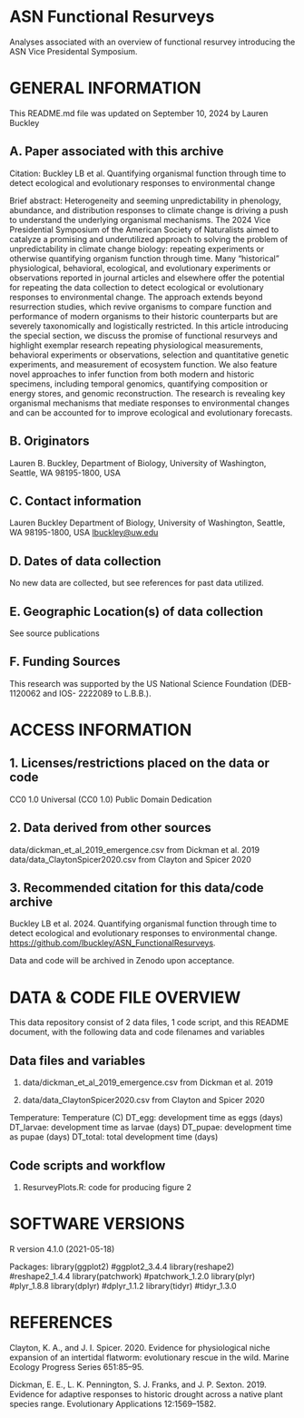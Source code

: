 # ASN Functional Resurveys
Analyses associated with an overview of functional resurvey introducing the ASN Vice Presidental Symposium.

# GENERAL INFORMATION

This README.md file was updated on September 10, 2024 by Lauren Buckley

## A. Paper associated with this archive 
Citation: Buckley LB et al. Quantifying organismal function through time to detect ecological and evolutionary responses to environmental change

Brief abstract: Heterogeneity and seeming unpredictability in phenology, abundance, and distribution responses to climate change is driving a push to understand the underlying organismal mechanisms. The 2024 Vice Presidential Symposium of the American Society of Naturalists aimed to catalyze a promising and underutilized approach to solving the problem of unpredictability in climate change biology: repeating experiments or otherwise quantifying organism function through time. Many “historical” physiological, behavioral, ecological, and evolutionary experiments or observations reported in journal articles and elsewhere offer the potential for repeating the data collection to detect ecological or evolutionary responses to environmental change. The approach extends beyond resurrection studies, which revive organisms to compare function and performance of modern organisms to their historic counterparts but are severely taxonomically and logistically restricted. In this article introducing the special section, we discuss the promise of functional resurveys and highlight exemplar research repeating physiological measurements, behavioral experiments or observations, selection and quantitative genetic experiments, and measurement of ecosystem function.  We also feature novel approaches to infer function from both modern and historic specimens, including temporal genomics, quantifying composition or energy stores, and genomic reconstruction. The research is revealing key organismal mechanisms that mediate responses to environmental changes and can be accounted for to improve ecological and evolutionary forecasts.

## B. Originators

Lauren B. Buckley, Department of Biology, University of Washington, Seattle, WA 98195-1800, USA

## C. Contact information
Lauren Buckley
Department of Biology, University of Washington, Seattle, WA 98195-1800, USA
lbuckley@uw.edu

## D. Dates of data collection
No new data are collected, but see references for past data utilized. 

## E. Geographic Location(s) of data collection
See source publications

## F. Funding Sources 
This research was supported by the US National Science Foundation (DEB-1120062 and IOS- 2222089 to L.B.B.).

# ACCESS INFORMATION

## 1. Licenses/restrictions placed on the data or code
CC0 1.0 Universal (CC0 1.0)
Public Domain Dedication

## 2. Data derived from other sources
data/dickman_et_al_2019_emergence.csv from Dickman et al. 2019
data/data_ClaytonSpicer2020.csv from Clayton and Spicer 2020 

## 3. Recommended citation for this data/code archive
Buckley LB et al. 2024. Quantifying organismal function through time to detect ecological and evolutionary responses to environmental change. https://github.com/lbuckley/ASN_FunctionalResurveys. 

Data and code will be archived in Zenodo upon acceptance.

# DATA & CODE FILE OVERVIEW

This data repository consist of 2 data files, 1 code script, and this README document, with the following data and code filenames and variables

## Data files and variables
1. data/dickman_et_al_2019_emergence.csv from Dickman et al. 2019

2. data/data_ClaytonSpicer2020.csv from Clayton and Spicer 2020 

Temperature: Temperature (C)
DT_egg: development time as eggs (days)
DT_larvae: development time as larvae (days)
DT_pupae: development time as pupae (days)
DT_total: total development time (days)

## Code scripts and workflow
1. ResurveyPlots.R: code for producing figure 2

# SOFTWARE VERSIONS
R version 4.1.0 (2021-05-18)

Packages:
library(ggplot2) #ggplot2_3.4.4
library(reshape2) #reshape2_1.4.4
library(patchwork) #patchwork_1.2.0
library(plyr) #plyr_1.8.8
library(dplyr) #dplyr_1.1.2
library(tidyr) #tidyr_1.3.0

# REFERENCES
Clayton, K. A., and J. I. Spicer. 2020. Evidence for physiological niche expansion of an intertidal flatworm: evolutionary rescue in the wild. Marine Ecology Progress Series 651:85–95.

Dickman, E. E., L. K. Pennington, S. J. Franks, and J. P. Sexton. 2019. Evidence for adaptive responses to historic drought across a native plant species range. Evolutionary Applications 12:1569–1582.

